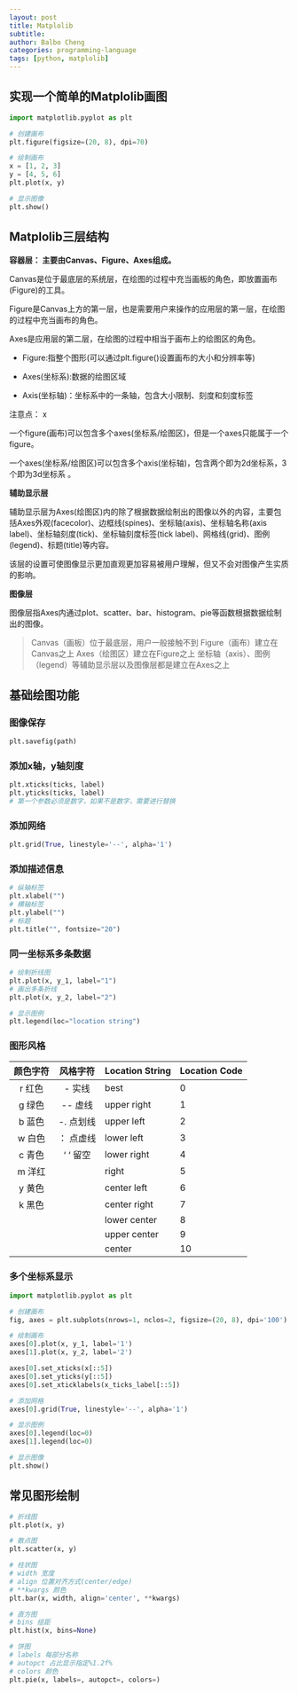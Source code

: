 ```yaml
---
layout: post
title: Matplolib
subtitle: 
author: Balbo Cheng
categories: programming-language
tags: [python, matplolib]
---
```


## 实现一个简单的Matplolib画图

```python
import matplotlib.pyplot as plt

# 创建画布
plt.figure(figsize=(20, 8), dpi=70)

# 绘制画布
x = [1, 2, 3]
y = [4, 5, 6]
plt.plot(x, y)

# 显示图像
plt.show()
```

## Matplolib三层结构

**容器层： 主要由Canvas、Figure、Axes组成。**

Canvas是位于最底层的系统层，在绘图的过程中充当画板的角色，即放置画布(Figure)的工具。

Figure是Canvas上方的第一层，也是需要用户来操作的应用层的第一层，在绘图的过程中充当画布的角色。

Axes是应用层的第二层，在绘图的过程中相当于画布上的绘图区的角色。

- Figure:指整个图形(可以通过plt.figure()设置画布的大小和分辨率等)

- Axes(坐标系):数据的绘图区域

- Axis(坐标轴)：坐标系中的一条轴，包含大小限制、刻度和刻度标签

注意点： x

一个figure(画布)可以包含多个axes(坐标系/绘图区)，但是一个axes只能属于一个figure。

一个axes(坐标系/绘图区)可以包含多个axis(坐标轴)，包含两个即为2d坐标系，3个即为3d坐标系 。

**辅助显示层**

​    辅助显示层为Axes(绘图区)内的除了根据数据绘制出的图像以外的内容，主要包括Axes外观(facecolor)、边框线(spines)、坐标轴(axis)、坐标轴名称(axis label)、坐标轴刻度(tick)、坐标轴刻度标签(tick label)、网格线(grid)、图例(legend)、标题(title)等内容。

​    该层的设置可使图像显示更加直观更加容易被用户理解，但又不会对图像产生实质的影响。

**图像层**

​    图像层指Axes内通过plot、scatter、bar、histogram、pie等函数根据数据绘制出的图像。

> Canvas（画板）位于最底层，用户一般接触不到
> Figure（画布）建立在Canvas之上
> Axes（绘图区）建立在Figure之上
> 坐标轴（axis）、图例（legend）等辅助显示层以及图像层都是建立在Axes之上

## 基础绘图功能

### 图像保存

```python
plt.savefig(path)
```

### 添加x轴，y轴刻度

```python
plt.xticks(ticks, label)
plt.yticks(ticks, label)
# 第一个参数必须是数字，如果不是数字，需要进行替换
```

### 添加网络

```python
plt.grid(True, linestyle='--', alpha='1')
```

### 添加描述信息

```python
# 纵轴标签
plt.xlabel("")
# 横轴标签
plt.ylabel("")
# 标题
plt.title("", fontsize="20")
```

### 同一坐标系多条数据

```python
# 绘制折线图
plt.plot(x, y_1, label="1")
# 画出多条折线
plt.plot(x, y_2, label="2")

# 显示图例
plt.legend(loc="location string")
```

### 图形风格

| 颜色字符 | 风格字符   | Location String | Location Code |
|:----:|:------:| --------------- | ------------- |
| r 红色 | - 实线   | best            | 0             |
| g 绿色 | -- 虚线  | upper right     | 1             |
| b 蓝色 | -. 点划线 | upper left      | 2             |
| w 白色 | ： 点虚线  | lower left      | 3             |
| c 青色 | ‘ ‘ 留空 | lower right     | 4             |
| m 洋红 |        | right           | 5             |
| y 黄色 |        | center left     | 6             |
| k 黑色 |        | center right    | 7             |
|      |        | lower center    | 8             |
|      |        | upper center    | 9             |
|      |        | center          | 10            |

### 多个坐标系显示

```python
import matplotlib.pyplot as plt

# 创建画布
fig, axes = plt.subplots(nrows=1, nclos=2, figsize=(20, 8), dpi='100')

# 绘制画布
axes[0].plot(x, y_1, label='1')
axes[1].plot(x, y_2, label='2')

axes[0].set_xticks(x[::5])
axes[0].set_yticks(y[::5])
axes[0].set_xticklabels(x_ticks_label[::5])

# 添加网格
axes[0].grid(True, linestyle='--', alpha='1')

# 显示图例
axes[0].legend(loc=0)
axes[1].legend(loc=0)

# 显示图像
plt.show()
```

## 常见图形绘制

```python
# 折线图
plt.plot(x, y)

# 散点图
plt.scatter(x, y)

# 柱状图
# width 宽度
# align 位置对齐方式(center/edge)
# **kwargs 颜色
plt.bar(x, width, align='center', **kwargs)

# 直方图
# bins 组距
plt.hist(x, bins=None)

# 饼图
# labels 每部分名称
# autopct 占比显示指定%1.2f%
# colors 颜色
plt.pie(x, labels=, autopct=, colors=)
```
